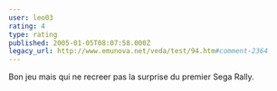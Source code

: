 ```yaml
---
user: leo03
rating: 4
type: rating
published: 2005-01-05T08:07:58.000Z
legacy_url: http://www.emunova.net/veda/test/94.htm#comment-2364
---
```

Bon jeu mais qui ne recreer pas la surprise du premier Sega Rally.